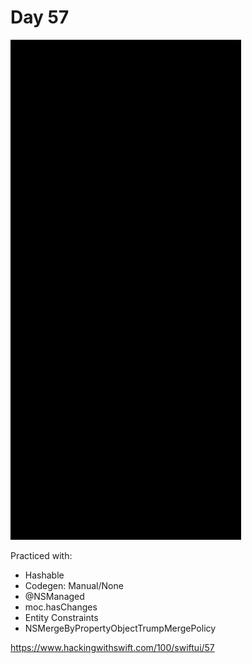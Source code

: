 # Day 57

![Day 57](Screenshot/day57.gif)

Practiced with:
- Hashable
- Codegen: Manual/None
- @NSManaged
- moc.hasChanges
- Entity Constraints
- NSMergeByPropertyObjectTrumpMergePolicy

https://www.hackingwithswift.com/100/swiftui/57
